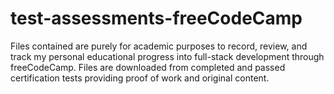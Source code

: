 # test-assessments-freeCodeCamp
Files contained are purely for academic purposes to record, review, and track my personal educational progress into full-stack development through freeCodeCamp.
Files are downloaded from completed and passed certification tests providing proof of work and original content.
